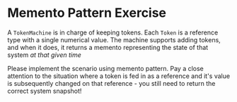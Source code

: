 # Memento Pattern Exercise

A `TokenMachine` is in charge of keeping tokens. Each `Token` is a reference type with a single numerical value.
The machine supports adding tokens, and when it does, it returns a memento representing the state of that system *at that given time*

Please implement the scenario using memento pattern. Pay a close attention to the situation where a token is fed in as a reference
and it's value is subsequently changed on that reference - you still need to return the correct system snapshot!
